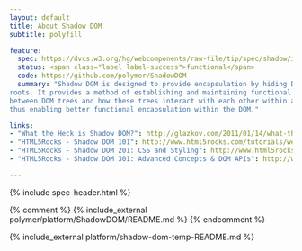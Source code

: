 ```yaml
---
layout: default
title: About Shadow DOM
subtitle: polyfill

feature:
  spec: https://dvcs.w3.org/hg/webcomponents/raw-file/tip/spec/shadow/index.html
  status: <span class="label label-success">functional</span>
  code: https://github.com/polymer/ShadowDOM
  summary: "Shadow DOM is designed to provide encapsulation by hiding DOM subtrees under shadow
roots. It provides a method of establishing and maintaining functional boundaries
between DOM trees and how these trees interact with each other within a document,
thus enabling better functional encapsulation within the DOM."

links:
- "What the Heck is Shadow DOM?": http://glazkov.com/2011/01/14/what-the-heck-is-shadow-dom/
- "HTML5Rocks - Shadow DOM 101": http://www.html5rocks.com/tutorials/webcomponents/shadowdom/
- "HTML5Rocks - Shadow DOM 201: CSS and Styling": http://www.html5rocks.com/tutorials/webcomponents/shadowdom-201/
- "HTML5Rocks - Shadow DOM 301: Advanced Concepts & DOM APIs": http://www.html5rocks.com/tutorials/webcomponents/shadowdom-301/

---
```


{% include spec-header.html %}

{% comment %}
{% include_external polymer/platform/ShadowDOM/README.md  %}
{% endcomment %}

{% include_external platform/shadow-dom-temp-README.md %}

